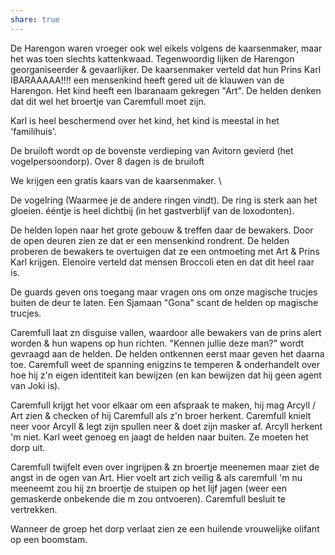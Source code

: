 ```yaml
---
share: true
---
```

De Harengon waren vroeger ook wel eikels volgens de kaarsenmaker, maar het was toen slechts kattenkwaad. Tegenwoordig lijken de Harengon georganiseerder & gevaarlijker. De kaarsenmaker verteld dat hun Prins Karl IBARAAAAA!!!! een mensenkind heeft gered uit de klauwen van de Harengon. Het kind heeft een Ibaranaam gekregen "Art". De helden denken dat dit wel het broertje van Caremfull moet zijn.  
  
Karl is heel beschermend over het kind, het kind is meestal in het 'familihuis'.  
  
De bruiloft wordt op de bovenste verdieping van Avitorn gevierd (het vogelpersoondorp). Over 8 dagen is de bruiloft  
  
We krijgen een gratis kaars van de kaarsenmaker. \  
  
De vogelring (Waarmee je de andere ringen vindt). De ring is sterk aan het gloeien. ééntje is heel dichtbij (in het gastverblijf van de loxodonten).  
  
De helden lopen naar het grote gebouw & treffen daar de bewakers. Door de open deuren zien ze dat er een mensenkind rondrent. De helden proberen de bewakers te overtuigen dat ze een ontmoeting met Art & Prins Karl krijgen. Elenoire verteld dat mensen Broccoli eten en dat dit heel raar is.  
  
De guards geven ons toegang maar vragen ons om onze magische trucjes buiten de deur te laten. Een Sjamaan "Gona" scant de helden op magische trucjes.  
  
Caremfull laat zn disguise vallen, waardoor alle bewakers van de prins alert worden & hun wapens op hun richten. "Kennen jullie deze man?" wordt gevraagd aan de helden. De helden ontkennen eerst maar geven het daarna toe. Caremfull weet de spanning enigzins te temperen & onderhandelt over hoe hij z'n eigen identiteit kan bewijzen (en kan bewijzen dat hij geen agent van Joki is).  
  
Caremfull krijgt het voor elkaar om een afspraak te maken, hij mag Arcyll / Art zien & checken of hij Caremfull als z'n broer herkent. Caremfull knielt neer voor Arcyll & legt zijn spullen neer & doet zijn masker af. Arcyll herkent 'm niet. Karl weet genoeg en jaagt de helden naar buiten. Ze moeten het dorp uit.  
  
Caremfull twijfelt even over ingrijpen & zn broertje meenemen maar ziet de angst in de ogen van Art. Hier voelt art zich veilig & als caremfull 'm nu meeneemt zou hij zn broertje de stuipen op het lijf jagen (weer een gemaskerde onbekende die m zou ontvoeren). Caremfull besluit te vertrekken.  
  
Wanneer de groep het dorp verlaat zien ze een huilende vrouwelijke olifant op een boomstam.
